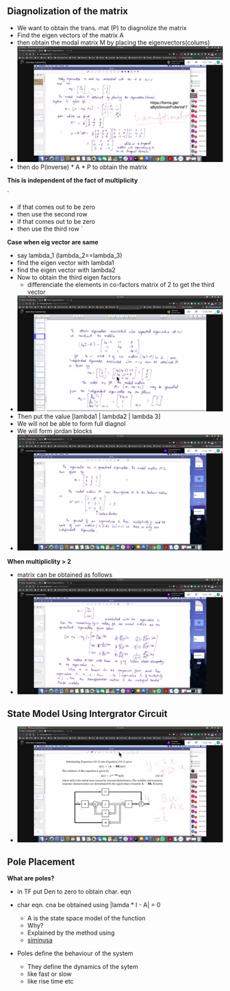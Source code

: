 ## Diagnolization of the matrix
- We want to obtain the trans. mat (P) to diagnolize the matrix
 - Find the eigen vectors of the matrix A
 - then obtain the modal matrix M by placing the eigenvectors(colums)
 - ![modal_matrix](modal_matrix.png)
 - then do P(inverse) * A * P to obtain the matrix

**This is independent of the fact of multiplicity**

`
  - if that comes out to be zero
  - then use the second row
  - if that comes out to be zero
  - then use the third row
`

**Case when eig vector are same**

- say lambda_1  (lambda_2==lambda_3)
 - find the eigen vector with lambda1
 - find the eigen vector with lambda2
 - Now to obtain the third eigen factors
   - differenciate the elements in co-factors matrix of 2 to get the third vector
 - ![multiplicity](multiplicity.png)
 - Then put the value [lambda1 | lambda2 | lambda 3]
 - We will not be able to form full diagnol
  - We will form jordan blocks
  - ![jordan_blocks](jordan_blocks.png)

**When multipliclity > 2**

  - matrix can be obtained as follows
  - ![multiplicity2](multiplicity2.png)

## State Model Using Intergrator Circuit
- ![ssusingi](ssusingi.png)

## Pole Placement
**What are poles?**

 -  in TF put Den to zero to obtain char. eqn
 -  char eqn. cna be obtained using |lamda * I - A| = 0
    - A is the state space model of the function
    - Why?
    - Explained by the method using
    - [siminusa](siminusa.png)

- Poles define the behaviour of the system
  - They define the dynamics of the sytem 
  - like fast or slow
  - like rise time etc
